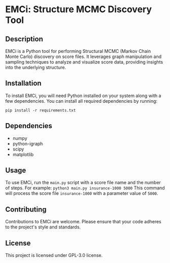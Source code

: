 # EMCi: Structure MCMC Discovery Tool

## Description
EMCi is a Python tool for performing Structural MCMC (Markov Chain Monte Carlo) discovery on score files. It leverages graph manipulation and sampling techniques to analyze and visualize score data, providing insights into the underlying structure.

## Installation
To install EMCi, you will need Python installed on your system along with a few dependencies. You can install all required dependencies by running:

`pip install -r requirements.txt`

## Dependencies
- numpy
- python-igraph
- scipy
- matplotlib

## Usage
To use EMCi, run the `main.py` script with a score file name and the number of steps. For example:
`python3 main.py insurance-1000 5000`
This command will process the score file `insurance-1000` with a parameter value of `5000`.

## Contributing
Contributions to EMCi are welcome. Please ensure that your code adheres to the project's style and standards.

## License
This project is licensed under GPL-3.0 license.